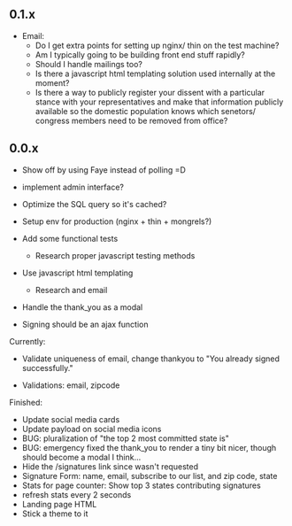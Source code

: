 ## 0.1.x
  - Email:
    * Do I get extra points for setting up nginx/ thin on the test machine?
    * Am I typically going to be building front end stuff rapidly?
    * Should I handle mailings too?
    * Is there a javascript html templating solution used internally at the moment?
    * Is there a way to publicly register your dissent with a particular stance with your representatives and make that information publicly available so
      the domestic population knows which senetors/ congress members need to be removed from office?

## 0.0.x

  - Show off by using Faye instead of polling =D
  - implement admin interface?
  - Optimize the SQL query so it's cached?
  - Setup env for production (nginx + thin + mongrels?)

  - Add some functional tests
    * Research proper javascript testing methods
  - Use javascript html templating
    - Research and email
  - Handle the thank_you as a modal
  - Signing should be an ajax function


Currently:

  - Validate uniqueness of email, change thankyou to "You already signed successfully."

  - Validations: email, zipcode


Finished:

  - Update social media cards
  - Update payload on social media icons
  - BUG:  pluralization of "the top 2 most committed state is"
  - BUG: emergency fixed the thank_you to render a tiny bit nicer, though should become a modal I think...
  - Hide the /signatures link since wasn't requested
  - Signature Form: name, email, subscribe to our list, and zip code, state
  - Stats for page counter:  Show top 3 states contributing signatures
  - refresh stats every 2 seconds
  - Landing page HTML
  - Stick a theme to it
